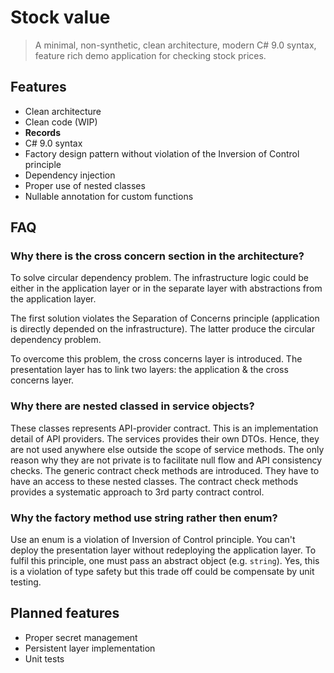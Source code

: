 # Stock value

> A minimal, non-synthetic, clean architecture, modern C# 9.0 syntax, feature rich demo application for checking stock prices.

## Features

* Clean architecture
* Clean code (WIP)
* **Records**
* C# 9.0 syntax
* Factory design pattern without violation of the Inversion of Control principle
* Dependency injection
* Proper use of nested classes
* Nullable annotation for custom functions

## FAQ

### Why there is the cross concern section in the architecture?

To solve circular dependency problem. The infrastructure logic could be either in the application layer or in the separate layer with abstractions from the application layer.

The first solution violates the Separation of Concerns principle (application is directly depended on the infrastructure). The latter produce the circular dependency problem.

To overcome this problem, the cross concerns layer is introduced. The presentation layer has to link two layers: the application & the cross concerns layer.

### Why there are nested classed in service objects?

These classes represents API-provider contract. This is an implementation detail of API providers. The services provides their own DTOs. Hence, they are not used anywhere else outside the scope of service methods. The only reason why they are not private is to facilitate null flow and API consistency checks. The generic contract check methods are introduced. They have to have an access to these nested classes. The contract check methods provides a systematic approach to 3rd party contract control.

### Why the factory method use string rather then enum?

Use an enum is a violation of Inversion of Control principle. You can't deploy the presentation layer without redeploying the application layer. To fulfil this principle, one must pass an abstract object (e.g. `string`). Yes, this is a violation of type safety but this trade off could be compensate by unit testing.

## Planned features

* Proper secret management
* Persistent layer implementation
* Unit tests
